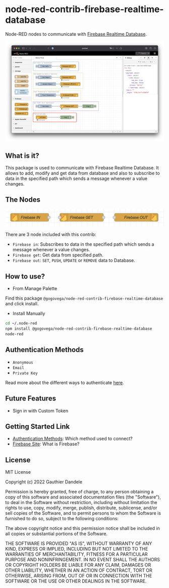 # node-red-contrib-firebase-realtime-database

Node-RED nodes to communicate with [Firebase Realtime Database](https://firebase.google.com/).

![demo nodes](./docs/images/demo-nodes.png)

## What is it?

This package is used to communicate with Firebase Realtime Database.
It allows to add, modify and get data from database and also to subscribe to data in the specified path which sends a message whenever a value changes.

## The Nodes

![nodes screenshot](./docs/images/nodes-screenshot.png)

There are 3 node included with this contrib:

- `Firebase in`: Subscribes to data in the specified path which sends a message whenever a value changes.
- `Firebase get`: Get data from specified path.
- `Firebase out`: `SET`, `PUSH`, `UPDATE` or `REMOVE` data to Database.

## How to use?

- From Manage Palette

Find this package `@gogovega/node-red-contrib-firebase-realtime-database` and click install.

- Install Manually

```bash
cd ~/.node-red
npm install @gogovega/node-red-contrib-firebase-realtime-database
node-red
```

## Authentication Methods

- `Anonymous`
- `Email`
- `Private Key`

Read more about the different ways to authenticate [here](./docs/Authentication.md).

## Future Features

- Sign in with Custom Token

## Getting Started Link

- [Authentication Methods](./docs/Authentication.md): Which method used to connect?
- [Firebase Site](https://firebase.google.com/): What is Firebase?

## License

MIT License

Copyright (c) 2022 Gauthier Dandele

Permission is hereby granted, free of charge, to any person obtaining a copy
of this software and associated documentation files (the "Software"), to deal
in the Software without restriction, including without limitation the rights
to use, copy, modify, merge, publish, distribute, sublicense, and/or sell
copies of the Software, and to permit persons to whom the Software is
furnished to do so, subject to the following conditions:

The above copyright notice and this permission notice shall be included in all
copies or substantial portions of the Software.

THE SOFTWARE IS PROVIDED "AS IS", WITHOUT WARRANTY OF ANY KIND, EXPRESS OR
IMPLIED, INCLUDING BUT NOT LIMITED TO THE WARRANTIES OF MERCHANTABILITY,
FITNESS FOR A PARTICULAR PURPOSE AND NONINFRINGEMENT. IN NO EVENT SHALL THE
AUTHORS OR COPYRIGHT HOLDERS BE LIABLE FOR ANY CLAIM, DAMAGES OR OTHER
LIABILITY, WHETHER IN AN ACTION OF CONTRACT, TORT OR OTHERWISE, ARISING FROM,
OUT OF OR IN CONNECTION WITH THE SOFTWARE OR THE USE OR OTHER DEALINGS IN THE
SOFTWARE.
